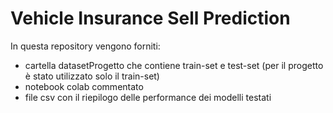 # Vehicle Insurance Sell Prediction

In questa repository vengono forniti:
- cartella datasetProgetto che contiene train-set e test-set (per il progetto è stato utilizzato solo il train-set)
- notebook colab commentato 
- file csv con il riepilogo delle performance dei modelli testati
